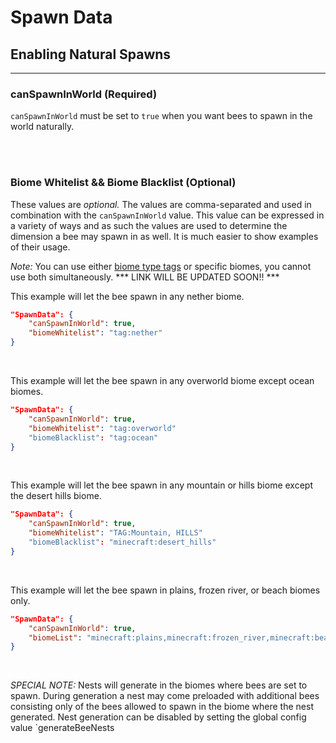 # **Spawn Data**

## **Enabling Natural Spawns**
***


### **canSpawnInWorld** (Required)

`canSpawnInWorld`  must be set to `true` when you want bees to spawn in the world naturally.

<br>
<br>

### **Biome Whitelist && Biome Blacklist** (Optional)

These values are *optional.* The values are comma-separated and used in combination with the `canSpawnInWorld` value. This value can be expressed in a variety of ways and as such the values are used to determine the dimension a bee may spawn in as well. It is much easier to show examples of their usage.

*Note:* You can use either [biome type tags](https://github.com/Dungeon-Derps-Development/ResourcefulBees/wiki/Biome-Tags) or specific biomes, you cannot use both simultaneously.
*** LINK WILL BE UPDATED SOON!! ***

This example will let the bee spawn in any nether biome.
```json
"SpawnData": {
	"canSpawnInWorld": true,
	"biomeWhitelist": "tag:nether"
}
```
<br>

This example will let the bee spawn in any overworld biome except ocean biomes.
```json
"SpawnData": {
	"canSpawnInWorld": true,
	"biomeWhitelist": "tag:overworld"
	"biomeBlacklist": "tag:ocean"
}
```
<br>

This example will let the bee spawn in any mountain or hills biome except the desert hills biome.
```json
"SpawnData": {
	"canSpawnInWorld": true,
	"biomeWhitelist": "TAG:Mountain, HILLS"
	"biomeBlacklist": "minecraft:desert_hills"
}
```
<br>

This example will let the bee spawn in plains, frozen river, or beach biomes only.
```json
"SpawnData": {
	"canSpawnInWorld": true,
	"biomeList": "minecraft:plains,minecraft:frozen_river,minecraft:beach"
}
```
<br>

*SPECIAL NOTE:* Nests will generate in the biomes where bees are set to spawn. During generation a nest may come preloaded with additional bees consisting only of the bees allowed to spawn in the biome where the nest generated. Nest generation can be disabled by setting the global config value `generateBeeNests

<br>
<br>
<!--stackedit_data:
eyJoaXN0b3J5IjpbMTU5NTIyMjAzNCwxOTI4OTU3MjA3LDE2OD
Q2MzMwNzFdfQ==
-->